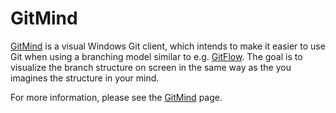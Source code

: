 # GitMind
[GitMind](http://michael-reichenauer.github.io/GitMind/) is a visual Windows Git client, which intends to make it easier to use Git when using a branching model similar to e.g. [GitFlow](http://nvie.com/posts/a-successful-git-branching-model/). The goal is to visualize the branch structure on screen in the same way as the you imagines the structure in your mind.

For more information, please see the [GitMind](http://michael-reichenauer.github.io/GitMind/) page.

